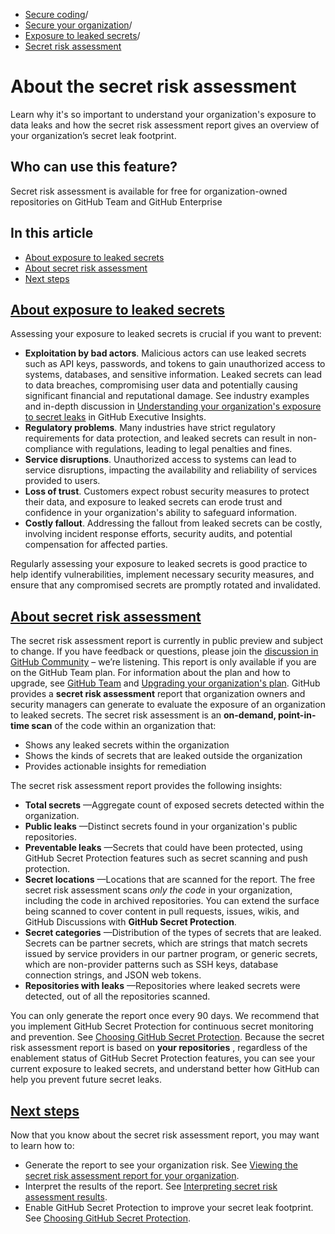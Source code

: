   * [Secure coding](https://docs.github.com/en/code-security "Secure coding")/
  * [Secure your organization](https://docs.github.com/en/code-security/securing-your-organization "Secure your organization")/
  * [Exposure to leaked secrets](https://docs.github.com/en/code-security/securing-your-organization/understanding-your-organizations-exposure-to-leaked-secrets "Exposure to leaked secrets")/
  * [Secret risk assessment](https://docs.github.com/en/code-security/securing-your-organization/understanding-your-organizations-exposure-to-leaked-secrets/about-secret-risk-assessment "Secret risk assessment")


# About the secret risk assessment
Learn why it's so important to understand your organization's exposure to data leaks and how the secret risk assessment report gives an overview of your organization’s secret leak footprint.
## Who can use this feature?
Secret risk assessment is available for free for organization-owned repositories on GitHub Team and GitHub Enterprise
## In this article
  * [About exposure to leaked secrets](https://docs.github.com/en/code-security/securing-your-organization/understanding-your-organizations-exposure-to-leaked-secrets/about-secret-risk-assessment#about-exposure-to-leaked-secrets)
  * [About secret risk assessment](https://docs.github.com/en/code-security/securing-your-organization/understanding-your-organizations-exposure-to-leaked-secrets/about-secret-risk-assessment#about-secret-risk-assessment)
  * [Next steps](https://docs.github.com/en/code-security/securing-your-organization/understanding-your-organizations-exposure-to-leaked-secrets/about-secret-risk-assessment#next-steps)


## [About exposure to leaked secrets](https://docs.github.com/en/code-security/securing-your-organization/understanding-your-organizations-exposure-to-leaked-secrets/about-secret-risk-assessment#about-exposure-to-leaked-secrets)
Assessing your exposure to leaked secrets is crucial if you want to prevent:
  * **Exploitation by bad actors**. Malicious actors can use leaked secrets such as API keys, passwords, and tokens to gain unauthorized access to systems, databases, and sensitive information. Leaked secrets can lead to data breaches, compromising user data and potentially causing significant financial and reputational damage. See industry examples and in-depth discussion in [Understanding your organization's exposure to secret leaks](https://resources.github.com/enterprise/understanding-secret-leak-exposure) in GitHub Executive Insights.
  * **Regulatory problems**. Many industries have strict regulatory requirements for data protection, and leaked secrets can result in non-compliance with regulations, leading to legal penalties and fines.
  * **Service disruptions**. Unauthorized access to systems can lead to service disruptions, impacting the availability and reliability of services provided to users.
  * **Loss of trust**. Customers expect robust security measures to protect their data, and exposure to leaked secrets can erode trust and confidence in your organization's ability to safeguard information.
  * **Costly fallout**. Addressing the fallout from leaked secrets can be costly, involving incident response efforts, security audits, and potential compensation for affected parties.


Regularly assessing your exposure to leaked secrets is good practice to help identify vulnerabilities, implement necessary security measures, and ensure that any compromised secrets are promptly rotated and invalidated.
## [About secret risk assessment](https://docs.github.com/en/code-security/securing-your-organization/understanding-your-organizations-exposure-to-leaked-secrets/about-secret-risk-assessment#about-secret-risk-assessment)
The secret risk assessment report is currently in public preview and subject to change. If you have feedback or questions, please join the [discussion in GitHub Community](https://github.com/orgs/community/discussions/153016) – we’re listening.
This report is only available if you are on the GitHub Team plan. For information about the plan and how to upgrade, see [GitHub Team](https://docs.github.com/en/get-started/learning-about-github/githubs-plans#github-team) and [Upgrading your organization's plan](https://docs.github.com/en/billing/managing-the-plan-for-your-github-account/upgrading-your-accounts-plan#upgrading-your-organizations-plan).
GitHub provides a **secret risk assessment** report that organization owners and security managers can generate to evaluate the exposure of an organization to leaked secrets. The secret risk assessment is an **on-demand, point-in-time scan** of the code within an organization that:
  * Shows any leaked secrets within the organization
  * Shows the kinds of secrets that are leaked outside the organization
  * Provides actionable insights for remediation


The secret risk assessment report provides the following insights:
  * **Total secrets** —Aggregate count of exposed secrets detected within the organization.
  * **Public leaks** —Distinct secrets found in your organization's public repositories.
  * **Preventable leaks** —Secrets that could have been protected, using GitHub Secret Protection features such as secret scanning and push protection.
  * **Secret locations** —Locations that are scanned for the report. The free secret risk assessment scans _only the code_ in your organization, including the code in archived repositories. You can extend the surface being scanned to cover content in pull requests, issues, wikis, and GitHub Discussions with **GitHub Secret Protection**.
  * **Secret categories** —Distribution of the types of secrets that are leaked. Secrets can be partner secrets, which are strings that match secrets issued by service providers in our partner program, or generic secrets, which are non-provider patterns such as SSH keys, database connection strings, and JSON web tokens.
  * **Repositories with leaks** —Repositories where leaked secrets were detected, out of all the repositories scanned.


You can only generate the report once every 90 days. We recommend that you implement GitHub Secret Protection for continuous secret monitoring and prevention. See [Choosing GitHub Secret Protection](https://docs.github.com/en/code-security/securing-your-organization/understanding-your-organizations-exposure-to-leaked-secrets/choosing-github-secret-protection).
Because the secret risk assessment report is based on **your repositories** , regardless of the enablement status of GitHub Secret Protection features, you can see your current exposure to leaked secrets, and understand better how GitHub can help you prevent future secret leaks.
## [Next steps](https://docs.github.com/en/code-security/securing-your-organization/understanding-your-organizations-exposure-to-leaked-secrets/about-secret-risk-assessment#next-steps)
Now that you know about the secret risk assessment report, you may want to learn how to:
  * Generate the report to see your organization risk. See [Viewing the secret risk assessment report for your organization](https://docs.github.com/en/code-security/securing-your-organization/understanding-your-organizations-exposure-to-leaked-secrets/viewing-the-secret-risk-assessment-report-for-your-organization).
  * Interpret the results of the report. See [Interpreting secret risk assessment results](https://docs.github.com/en/code-security/securing-your-organization/understanding-your-organizations-exposure-to-leaked-secrets/interpreting-secret-risk-assessment-results).
  * Enable GitHub Secret Protection to improve your secret leak footprint. See [Choosing GitHub Secret Protection](https://docs.github.com/en/code-security/securing-your-organization/understanding-your-organizations-exposure-to-leaked-secrets/choosing-github-secret-protection#enabling-secret-protection).


